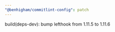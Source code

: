 ```yaml
---
"@benhigham/commitlint-config": patch
---
```


build(deps-dev): bump lefthook from 1.11.5 to 1.11.6
